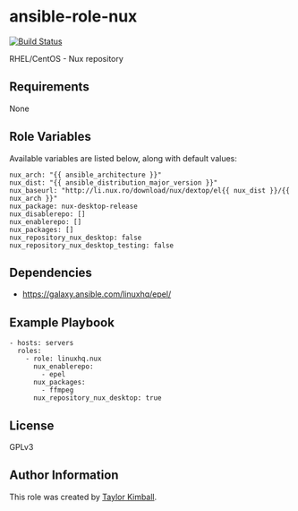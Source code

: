 # ansible-role-nux

[![Build Status](https://travis-ci.org/linuxhq/ansible-role-nux.svg?branch=master)](https://travis-ci.org/linuxhq/ansible-role-nux)

RHEL/CentOS - Nux repository

## Requirements

None

## Role Variables

Available variables are listed below, along with default values:

    nux_arch: "{{ ansible_architecture }}"
    nux_dist: "{{ ansible_distribution_major_version }}"
    nux_baseurl: "http://li.nux.ro/download/nux/dextop/el{{ nux_dist }}/{{ nux_arch }}"
    nux_package: nux-desktop-release
    nux_disablerepo: []
    nux_enablerepo: []
    nux_packages: []
    nux_repository_nux_desktop: false
    nux_repository_nux_desktop_testing: false

## Dependencies

 * https://galaxy.ansible.com/linuxhq/epel/

## Example Playbook

    - hosts: servers
      roles:
        - role: linuxhq.nux
          nux_enablerepo:
            - epel
          nux_packages:
            - ffmpeg
          nux_repository_nux_desktop: true

## License

GPLv3

## Author Information

This role was created by [Taylor Kimball](http://www.linuxhq.org).
